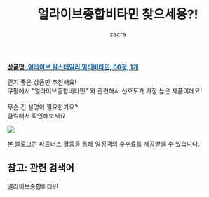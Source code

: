 ﻿---
layout: post
title:  "얼라이브종합비타민 찾으세용?!"
author: zacra
categories: [ 아이템 ]
tags: [얼라이브종합비타민]
image: https://static.coupangcdn.com/image/retail/images/607662183948689-eaa416a5-75c4-43a0-ac7a-c412e8f85947.jpg 
description: "쿠팡에서 얼라이브종합비타민 관련 키워드로 가장 고객 선호도가 높은 제품이랍니다."
rating: 4.5
---

<a href="https://link.coupang.com/re/AFFSDP?lptag=AF8407795&pageKey=26593259&itemId=102909357&vendorItemId=3195471868&traceid=V0-153-255c1c5fe3da5942"><b>상품명: <font color='#01579B'>얼라이브 원스데일리 멀티비타민, 60정, 1개</font></b></a>

인기 좋은 상품만 추천해요!<br/>
쿠팡에서 "얼라이브종합비타민" 와 관련해서 선호도가 가장 높은 제품이에요!<br/><br/>
무슨 긴 설명이 필요한가요?  
클릭해서 확인해보세요


<a href="https://link.coupang.com/re/AFFSDP?lptag=AF8407795&pageKey=26593259&itemId=102909357&vendorItemId=3195471868&traceid=V0-153-255c1c5fe3da5942"><img src="https://thumbnail7.coupangcdn.com/thumbnails/remote/q89/image/retail/images/607703399597602-258f79df-bc23-49e6-b1c5-d9daa73edc45.jpg"></a> 

본 블로그는 파트너스 활동을 통해 일정액의 수수료를 제공받을 수 있습니다.

## 참고: 관련 검색어    
얼라이브종합비타민